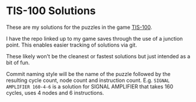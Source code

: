 # TIS-100 Solutions

These are my solutions for the puzzles in the game [TIS-100](https://store.steampowered.com/app/370360/).  

I have the repo linked up to my game saves through the use of a junction point. This enables easier tracking of solutions via git.  

These likely won't be the cleanest or fastest solutions but just intended as a bit of fun.

Commit naming style will be the name of the puzzle followed by the resulting cycle count, node count and instruction count. E.g. `SIGNAL AMPLIFIER 160-4-6` is a solution for SIGNAL AMPLIFIER that takes 160 cycles, uses 4 nodes and 6 instructions.
